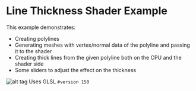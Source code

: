 # Line Thickness Shader Example

This example demonstrates:
- Creating polylines
- Generating meshes with vertex/normal data of the polyline and passing it to the shader
- Creating thick lines from the given polyline both on the CPU and the shader side
- Some sliders to adjust the effect on the thickness

![alt tag](https://github.com/ixds/ShaderExamples-of/blob/master/LineThickness/Screen%20Shot%202016-06-08%20at%2014.44.55.png?raw=true)
Uses GLSL ```#version 150```
